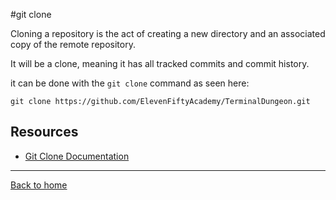 #git clone

Cloning a repository is the act of creating a new directory and an associated copy of the remote repository. 

It will be a clone, meaning it has all tracked commits and commit history.

it can be done with the `git clone` command as seen here:

```
git clone https://github.com/ElevenFiftyAcademy/TerminalDungeon.git
```

## Resources

- [Git Clone Documentation](https://git-scm.com/docs/git-clone)

---

[Back to home](../README.md)